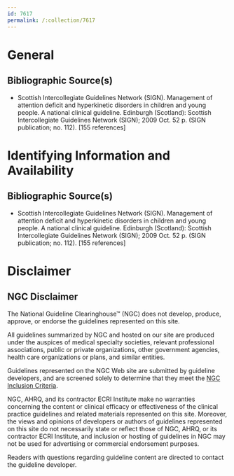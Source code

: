 ```yaml
---
id: 7617
permalink: /:collection/7617
---
```


# General

## Bibliographic Source(s)

- Scottish Intercollegiate Guidelines Network (SIGN). Management of attention deficit and hyperkinetic disorders in children and young people. A national clinical guideline. Edinburgh (Scotland): Scottish Intercollegiate Guidelines Network (SIGN); 2009 Oct. 52 p. (SIGN publication; no. 112). [155 references]

# Identifying Information and Availability

## Bibliographic Source(s)

- Scottish Intercollegiate Guidelines Network (SIGN). Management of attention deficit and hyperkinetic disorders in children and young people. A national clinical guideline. Edinburgh (Scotland): Scottish Intercollegiate Guidelines Network (SIGN); 2009 Oct. 52 p. (SIGN publication; no. 112). [155 references]

# Disclaimer

## NGC Disclaimer

The National Guideline Clearinghouse™ (NGC) does not develop, produce, approve, or endorse the guidelines represented on this site.

All guidelines summarized by NGC and hosted on our site are produced under the auspices of medical specialty societies, relevant professional associations, public or private organizations, other government agencies, health care organizations or plans, and similar entities.

Guidelines represented on the NGC Web site are submitted by guideline developers, and are screened solely to determine that they meet the [NGC Inclusion Criteria](/help-and-about/summaries/inclusion-criteria).

NGC, AHRQ, and its contractor ECRI Institute make no warranties concerning the content or clinical efficacy or effectiveness of the clinical practice guidelines and related materials represented on this site. Moreover, the views and opinions of developers or authors of guidelines represented on this site do not necessarily state or reflect those of NGC, AHRQ, or its contractor ECRI Institute, and inclusion or hosting of guidelines in NGC may not be used for advertising or commercial endorsement purposes.

Readers with questions regarding guideline content are directed to contact the guideline developer.

